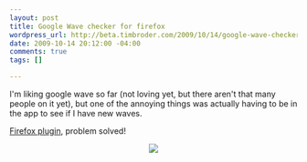 ```yaml
--- 
layout: post
title: Google Wave checker for firefox
wordpress_url: http://beta.timbroder.com/2009/10/14/google-wave-checker-for-firefox/
date: 2009-10-14 20:12:00 -04:00
comments: true
tags: []

---
```

I'm liking google wave so far (not loving yet, but there aren't that many people on it yet), but one of the annoying things was actually having to be in the app to see if I have new waves.



<a href="https://addons.mozilla.org/en-US/firefox/addon/14973">Firefox plugin</a>, problem solved!



<div class="separator" style="clear: both; text-align: center;">

</div><div class="separator" style="clear: both; text-align: center;"><a href="http://1.bp.blogspot.com/_Ng3QbVQfLZ8/StYwiumOMGI/AAAAAAAAeDM/0zzwORULv6s/s1600-h/2009-10-14_1611_001.png" imageanchor="1" style="margin-left: 1em; margin-right: 1em;"><img src="http://1.bp.blogspot.com/_Ng3QbVQfLZ8/StYwiumOMGI/AAAAAAAAeDM/0zzwORULv6s/s320/2009-10-14_1611_001.png" border="0" /></a>

</div>
